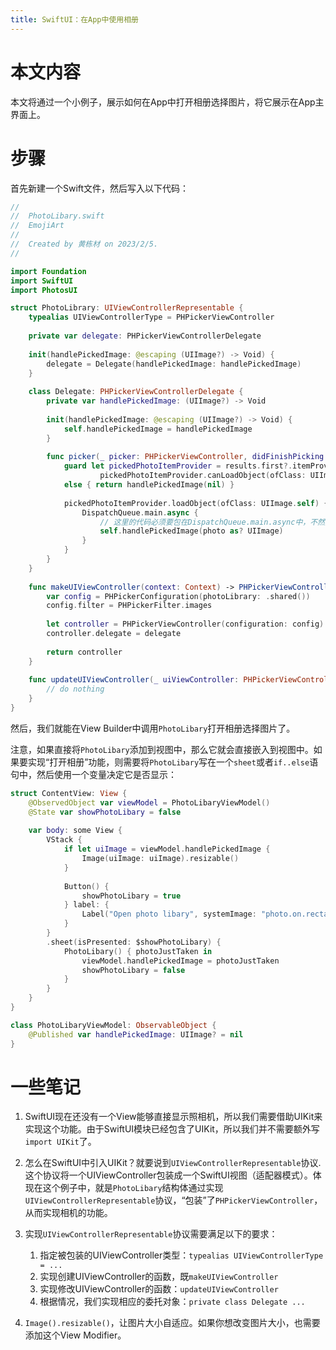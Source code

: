 ```yaml
---
title: SwiftUI：在App中使用相册
---
```


# 本文内容

本文将通过一个小例子，展示如何在App中打开相册选择图片，将它展示在App主界面上。

# 步骤

首先新建一个Swift文件，然后写入以下代码：

```swift
//
//  PhotoLibary.swift
//  EmojiArt
//
//  Created by 黄栋材 on 2023/2/5.
//

import Foundation
import SwiftUI
import PhotosUI

struct PhotoLibrary: UIViewControllerRepresentable {
    typealias UIViewControllerType = PHPickerViewController
    
    private var delegate: PHPickerViewControllerDelegate
    
    init(handlePickedImage: @escaping (UIImage?) -> Void) {
        delegate = Delegate(handlePickedImage: handlePickedImage)
    }
    
    class Delegate: PHPickerViewControllerDelegate {
        private var handlePickedImage: (UIImage?) -> Void
        
        init(handlePickedImage: @escaping (UIImage?) -> Void) {
            self.handlePickedImage = handlePickedImage
        }
        
        func picker(_ picker: PHPickerViewController, didFinishPicking results: [PHPickerResult]) {
            guard let pickedPhotoItemProvider = results.first?.itemProvider,
                    pickedPhotoItemProvider.canLoadObject(ofClass: UIImage.self)
            else { return handlePickedImage(nil) }
            
            pickedPhotoItemProvider.loadObject(ofClass: UIImage.self) { [] photo, error in
                DispatchQueue.main.async {
                    // 这里的代码必须要包在DispatchQueue.main.async中，不然虽然能够成功设置图片，但是退出应用之后就会消失。
                    self.handlePickedImage(photo as? UIImage)
                }
            }
        }
    }
    
    func makeUIViewController(context: Context) -> PHPickerViewController {
        var config = PHPickerConfiguration(photoLibrary: .shared())
        config.filter = PHPickerFilter.images
        
        let controller = PHPickerViewController(configuration: config)
        controller.delegate = delegate
        
        return controller
    }
    
    func updateUIViewController(_ uiViewController: PHPickerViewController, context: Context) {
        // do nothing
    }
}
```

然后，我们就能在View Builder中调用`PhotoLibary`打开相册选择图片了。

注意，如果直接将`PhotoLibary`添加到视图中，那么它就会直接嵌入到视图中。如果要实现“打开相册”功能，则需要将`PhotoLibary`写在一个`sheet`或者`if..else`语句中，然后使用一个变量决定它是否显示：

```swift
struct ContentView: View {
    @ObservedObject var viewModel = PhotoLibaryViewModel()
    @State var showPhotoLibary = false
    
    var body: some View {
        VStack {
            if let uiImage = viewModel.handlePickedImage {
                Image(uiImage: uiImage).resizable()
            }
            
            Button() {
                showPhotoLibary = true
            } label: {
                Label("Open photo libary", systemImage: "photo.on.rectangle")
            }
        }
        .sheet(isPresented: $showPhotoLibary) {
            PhotoLibary() { photoJustTaken in
                viewModel.handlePickedImage = photoJustTaken
                showPhotoLibary = false
            }
        }
    }
}

class PhotoLibaryViewModel: ObservableObject {
    @Published var handlePickedImage: UIImage? = nil
}
```

# 一些笔记

1. SwiftUI现在还没有一个View能够直接显示照相机，所以我们需要借助UIKit来实现这个功能。由于SwiftUI模块已经包含了UIKit，所以我们并不需要额外写`import UIKit`了。

2. 怎么在SwiftUI中引入UIKit？就要说到`UIViewControllerRepresentable`协议.这个协议将一个UIViewController包装成一个SwiftUI视图（适配器模式）。体现在这个例子中，就是`PhotoLibary`结构体通过实现`UIViewControllerRepresentable`协议，“包装”了`PHPickerViewController`，从而实现相机的功能。

3. 实现`UIViewControllerRepresentable`协议需要满足以下的要求：
    1. 指定被包装的UIViewController类型：`typealias UIViewControllerType = ...`
    2. 实现创建UIViewController的函数，既`makeUIViewController`
    3. 实现修改UIViewController的函数：`updateUIViewController`
    4. 根据情况，我们实现相应的委托对象：`private class Delegate ...`

4. `Image().resizable()`，让图片大小自适应。如果你想改变图片大小，也需要添加这个View Modifier。
    
